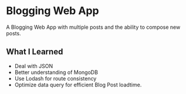 # Blogging Web App
A Blogging Web App with multiple posts and the ability to compose new posts.

## What I Learned
* Deal with JSON 
* Better understanding of MongoDB
* Use Lodash for route consistency 
* Optimize data query for efficient Blog Post loadtime.
